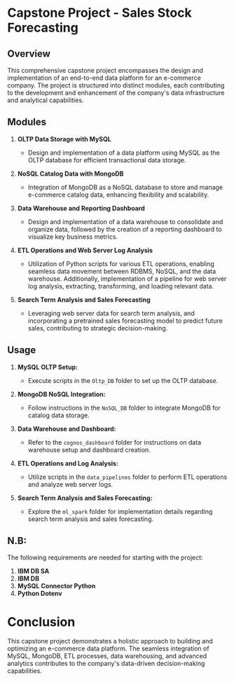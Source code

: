 # Capstone Project - Sales Stock Forecasting
## Overview

This comprehensive capstone project encompasses the design and implementation of an end-to-end data platform for an e-commerce company. The project is structured into distinct modules, each contributing to the development and enhancement of the company's data infrastructure and analytical capabilities.

## Modules

1. **OLTP Data Storage with MySQL**
   - Design and implementation of a data platform using MySQL as the OLTP database for efficient transactional data storage.

2. **NoSQL Catalog Data with MongoDB**
   - Integration of MongoDB as a NoSQL database to store and manage e-commerce catalog data, enhancing flexibility and scalability.

3. **Data Warehouse and Reporting Dashboard**
   - Design and implementation of a data warehouse to consolidate and organize data, followed by the creation of a reporting dashboard to visualize key business metrics.

4. **ETL Operations and Web Server Log Analysis**
   - Utilization of Python scripts for various ETL operations, enabling seamless data movement between RDBMS, NoSQL, and the data warehouse. Additionally, implementation of a pipeline for web server log analysis, extracting, transforming, and loading relevant data.

5. **Search Term Analysis and Sales Forecasting**
   - Leveraging web server data for search term analysis, and incorporating a pretrained sales forecasting model to predict future sales, contributing to strategic decision-making.

## Usage

1. **MySQL OLTP Setup:**
   - Execute scripts in the `Oltp_DB` folder to set up the OLTP database.

2. **MongoDB NoSQL Integration:**
   - Follow instructions in the `NoSQL_DB` folder to integrate MongoDB for catalog data storage.

3. **Data Warehouse and Dashboard:**
   - Refer to the `cognos_dashboard` folder for instructions on data warehouse setup and dashboard creation.

4. **ETL Operations and Log Analysis:**
   - Utilize scripts in the `data_pipelines` folder to perform ETL operations and analyze web server logs.

5. **Search Term Analysis and Sales Forecasting:**
   - Explore the `ml_spark` folder for implementation details regarding search term analysis and sales forecasting.

## N.B:
The following requirements are needed for starting with the project:

1. **IBM DB SA**
2. **IBM DB**
3. **MySQL Connector Python**
4. **Python Dotenv**

# Conclusion
This capstone project demonstrates a holistic approach to building and optimizing an e-commerce data platform. The seamless integration of MySQL, MongoDB, ETL processes, data warehousing, and advanced analytics contributes to the company's data-driven decision-making capabilities.
